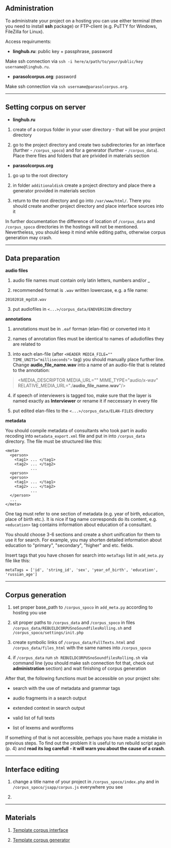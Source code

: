## Administration

To administrate your project on a hosting you can use either terminal (then you need to install **ssh** package) or FTP-client (e.g. PuTTY for Windows, FileZilla for Linux).

Access requiruments:

- **linghub.ru**: public key + passphrase, password

Make ssh connection via `ssh -i here/a/path/to/your/public/key username@linghub.ru`.

- **parasolcorpus.org**: password

Make ssh connection via `ssh username@parasolcorpus.org`.

---

## Setting corpus on server

- **linghub.ru**

1. create of a corpus folder in your user directory - that will be your project directory

2. go to the project directory and create two subdirectories for an interface (further - `/corpus_spoco`) and for a generator (further - `/corpus_data`). Place there files and folders that are privided in materials section

- **parasolcorpus.org**

1. go up to the root directory

2. in folder `аdditionaldisk` create a project directory and place there a generator provided in materials section 

3. return to the root directory and go into `/var/www/html/`. There you should create another project directory and place interface sources into it

In further documentation the difference of location of `/corpus_data` and `/corpus_spoco` directories in the hostings will not be mentioned. Nevertheless, you should keep it mind while editing paths, otherwise corpus generation may crash.

---

## Data preparation

**audio files**

1. audio file names must contain only latin letters, numbers and/or \_

2. recommended format is `.wav` written lowercase, e.g. a file name:

`20102018_mgd10.wav`

3. put audiofiles in `<...>/corpus_data/ENDVERSION` directory

**annotations**

1. annotations must be in `.eaf` forman (elan-file) or converted into it

2. names of annotation files must be identical to names of adudiofiles they are related to

3. into each elan-file (after `<HEADER MEDIA_FILE="" TIME_UNITS="milliseconds">` tag) you should manually place further line. Change **audio_file_name.wav** into a name of an audio-file that is related to the annotation:

> <MEDIA_DESCRIPTOR MEDIA_URL="" MIME_TYPE="audio/x-wav" RELATIVE_MEDIA_URL="./**audio_file_name.wav**"/>

4. if speech of interviewers is tagged too, make sure that the layer is named exactly as **Interviewer** or rename it if neccessary in every file

5. put edited elan-files to the `<...>/corpus_data/ELAN-FILES` directory

**metadata**

You should compile metadata of consultants who took part in audio recoding into `metadata_export.xml` file and put in into `/corpus_data` directory. The file must be structured like this:
```
<meta>
  <person>
    <tag1> ... </tag1>
    <tag2> ... </tag2>
           ...
  <person>
  <person>
    <tag1> ... </tag1>
    <tag2> ... </tag2>
           ...
  </person>
  ...
</meta>
```
One tag must refer to one section of metadata (e.g. year of birth, education, place of birth etc.). It is nice if tag name corresponds do its content, e.g. `<education>` tag contains information about education of a consultant.

You should choose 3-6 sections and create a short unification for them to use it for search. For example, you may shorten detailed information about education to "primary", "secondary", "higher" and etc. fields.

Insert tags that you have chosen for search into `metaTags` list in `add_meta.py` file like this:

`metaTags = ['id', 'string_id', 'sex', 'year_of_birth', 'education', 'russian_age']`

---

## Corpus generation

1. set proper base_path to `/corpus_spoco` in `add_meta.py` according to hosting you use

2. sit proper paths to `/corpus_data` and `/corpus_spoco` in files `/corpus_data/REBUILDCORPUSnoSoundfilesRolling.sh` and `/corpus_spoco/settings/init.php`

3. create symbolic links of `/corpus_data/FullTexts.html` and `/corpus_data/files_html` with the same names into `/corpus_spoco`

4. if `/corpus_data` run `sh REBUILDCORPUSnoSoundfilesRolling.sh` via command line (you should make ssh connection fot that, check out **administration** section) and wait finishing of corpus generation

After that, the following functions must be accessible on your project site:

- search with the use of metadata and grammar tags

- audio fragments in a search output

- extended context in search output

- valid list of full texts

- list of lexems and wordforms

If something of that is not accessible, perhaps you have made a mistake in previous steps. To find out the problem it is useful to run rebuild script again (p. 4) and **read its log carefull - it will warn you about the cause of a crash**.

---

## Interface editing

1. change a title name of your project in `/corpus_spoco/index.php` and in `/corpus_spoco/jsapp/corpus.js` everywhere you see

2. 

---

## Materials

1. [Template corpus interface](https://bitbucket.org/michauw/spoco/src/master/)

2. [Template corpus generator](https://drive.google.com/open?id=1V3Wyq3LL7t7b5JxSCtRiOnJ_gYfD8TEz)
